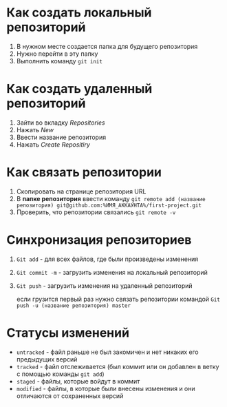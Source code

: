 # Как создать локальный репозиторий

1. В нужном месте создается папка для будущего репозитория
2. Нужно перейти в эту папку
3. Выполнить команду `git init`

# Как создать удаленный репозиторий

1. Зайти во вкладку _Repositories_
2. Нажать _New_
3. Ввести название репозитория
4. Нажать _Create Repositiry_

# Как связать репозитории

1. Скопировать на странице репозитория URL
2. В **папке репозитория** ввести команду `git remote add (название репозитория) git@github.com:%ИМЯ_АККАУНТА%/first-project.git`
3. Проверить, что репозитории связались `git remote -v`

# Синхронизация репозиториев

1. `Git add` - для всех файлов, где были произведены изменения
2. `Git commit -m` - загрузить изменения на локальный репозиторий	
3. `Git push` - загрузить изменения на удаленный репозиторий 

   если грузится первый раз нужно связать репозитории командой `Git push -u (название репозитория) master`

# Статусы изменений

  * `untracked` - файл раньше не был закомичен и нет никаких его предыдущих версий
  * `tracked` - файл отслеживается (был коммит или он добавлен в ветку с помощью команды `git add`)
  * `staged` - файлы, которые войдут в коммит
  * `modified` - файлы, в которые были внесены изменения и они отличаются от сохраненных версий